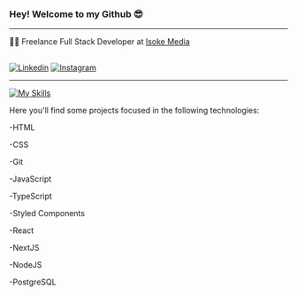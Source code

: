 ### Hey! Welcome to my Github 😎
<hr>

<p>👨‍💻 Freelance Full Stack Developer at <a href="https://www.isokemedia.com" target="_blank">Isoke Media</a></p>

##

<div>

  <a href="https://www.linkedin.com/in/ryancavalcanti-rocha/" target="_blank"><img src="https://img.shields.io/badge/LinkedIn-0077B5?style=for-the-badge&logo=linkedin&logoColor=white" alt="Linkedin"></a>
  <a href="https://www.instagram.com/ryan.jsx/" target="_blank"><img src="https://img.shields.io/badge/Instagram-E4405F?style=for-the-badge&logo=instagram&logoColor=white" alt="Instagram"></a>
</div>


<hr>

[![My Skills](https://skillicons.dev/icons?i=html,css,git,sass,js,ts,styledcomponents,react,nextjs,nodejs,postgres)](https://skillicons.dev)

Here you'll find some projects focused in the following technologies:
<p>-HTML</p> 
<p>-CSS</p> 
<p>-Git</p>
<p>-JavaScript</p>
<p>-TypeScript</p>
<p>-Styled Components</p>
<p>-React</p>
<p>-NextJS</p>
<p>-NodeJS</p>
<p>-PostgreSQL</p>
